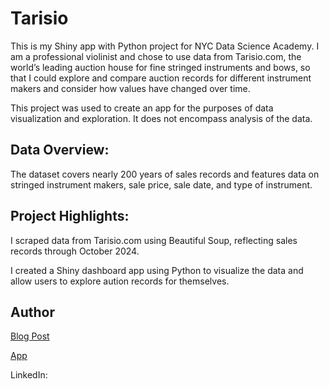 # Tarisio
This is my Shiny app with Python project for NYC Data Science Academy. I am a professional violinist and chose to use data from Tarisio.com, the world’s leading auction house for fine stringed instruments and bows, so that I could explore and compare auction records for different instrument makers and consider how values have changed over time. 

This project was used to create an app for the purposes of data visualization and exploration. It does not encompass analysis of the data. 

## Data Overview:
The dataset covers nearly 200 years of sales records and features data on stringed instrument makers, sale price, sale date, and type of instrument. 

## Project Highlights:
I scraped data from Tarisio.com using Beautiful Soup, reflecting sales records through October 2024.

I created a Shiny dashboard app using Python to visualize the data and allow users to explore aution records for themselves. 

## Author

[Blog Post](https://nycdatascience.com/blog/student-works/exploring-tarisio-stringed-instrument-and-bow-auction-data/)

[App](https://margaretbowers.shinyapps.io/tarisio-app)

LinkedIn:
